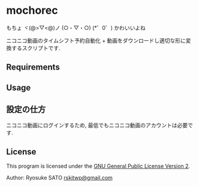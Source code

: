 # mochorec
もちょ ヾ(@>▽<@)ノ (○・▽・○)  (*゜0゜) かわいいよね

ニコニコ動画のタイムシフト予約自動化 + 動画をダウンロードし適切な形に変換するスクリプトです.

## Requirements

## Usage

## 設定の仕方
ニコニコ動画にログインするため, 最低でもニコニコ動画のアカウントは必要です.

## License
This program is licensed under the [GNU General Public License Version 2](./LICENSE.txt).

Author: Ryosuke SATO <rskjtwp@gmail.com>
